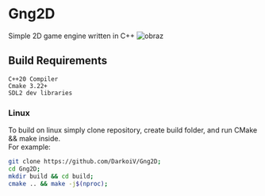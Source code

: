 # Gng2D
Simple 2D game engine written in C++
![obraz](https://github.com/DarkoiV/Gng2D/assets/25897608/b4a01b7f-8f83-4961-9afe-0824728b72c1)


## Build Requirements
`C++20 Compiler`  
`Cmake 3.22+`  
`SDL2 dev libraries`  

### Linux
To build on linux simply clone repository, create build folder, and run CMake && make inside.  
For example:
```bash
git clone https://github.com/DarkoiV/Gng2D;
cd Gng2D;
mkdir build && cd build;
cmake .. && make -j$(nproc);
```
